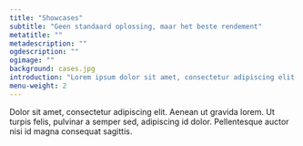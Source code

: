 ```yaml
---
title: "Showcases"
subtitle: "Geen standaard oplossing, maar het beste rendement"
metatitle: ""
metadescription: ""
ogdescription: ""
ogimage: ""
background: cases.jpg
introduction: "Lorem ipsum dolor sit amet, consectetur adipiscing elit."
menu-weight: 2
---
```

Dolor sit amet, consectetur adipiscing elit. Aenean ut gravida lorem. Ut turpis felis, pulvinar a semper sed, adipiscing id dolor. Pellentesque auctor nisi id magna consequat sagittis.
